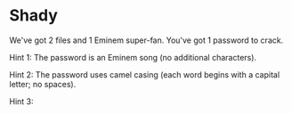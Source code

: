 # Shady

We've got 2 files and 1 Eminem super-fan.
You've got 1 password to crack.

Hint 1: The password is an Eminem song (no additional characters).

Hint 2: The password uses camel casing (each word begins with a capital letter; no spaces).

Hint 3:
